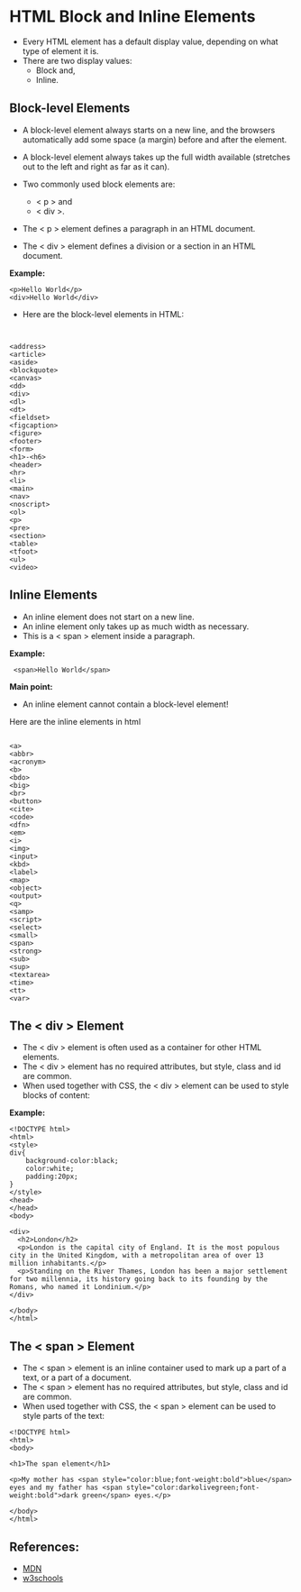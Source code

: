 # HTML Block and Inline Elements



* Every HTML element has a default display value, depending on what type of element it is.
* There are two display values:
    *  Block and,
    *  Inline.

## Block-level Elements


* A block-level element always starts on a new line, and the browsers automatically add some space (a margin) before and after the element.
* A block-level element always takes up the full width available (stretches out to the left and right as far as it can).
* Two commonly used block elements are:
    *  < p > and 
    *  < div >.

* The < p > element defines a paragraph in an HTML document.
* The < div > element defines a division or a section in an HTML document.

**Example:**
```
<p>Hello World</p>
<div>Hello World</div> 
```

* Here are the block-level elements in HTML:

```


<address>
<article>
<aside>
<blockquote>
<canvas>
<dd>
<div>
<dl>
<dt>
<fieldset>
<figcaption>
<figure>
<footer>
<form>
<h1>-<h6>
<header>
<hr>
<li>
<main>
<nav>
<noscript>
<ol>
<p>
<pre>
<section>
<table>
<tfoot>
<ul>
<video>

```

## Inline Elements

* An inline element does not start on a new line.
* An inline element only takes up as much width as necessary.
* This is a < span > element inside a paragraph.

**Example:**
```
 <span>Hello World</span> 
 ```

**Main point:**
* An inline element cannot contain a block-level element!


Here are the inline elements in html
```

<a>
<abbr>
<acronym>
<b>
<bdo>
<big>
<br>
<button>
<cite>
<code>
<dfn>
<em>
<i>
<img>
<input>
<kbd>
<label>
<map>
<object>
<output>
<q>
<samp>
<script>
<select>
<small>
<span>
<strong>
<sub>
<sup>
<textarea>
<time>
<tt>
<var>
```


## The < div > Element

* The < div > element is often used as a container for other HTML elements.
* The < div > element has no required attributes, but style, class and id are common.
* When used together with CSS, the < div > element can be used to style blocks of content:


**Example:**
```
<!DOCTYPE html>
<html>
<style>
div{
    background-color:black;
    color:white;
    padding:20px;
}
</style>
<head>
</head>
<body>

<div>
  <h2>London</h2>
  <p>London is the capital city of England. It is the most populous city in the United Kingdom, with a metropolitan area of over 13 million inhabitants.</p>
  <p>Standing on the River Thames, London has been a major settlement for two millennia, its history going back to its founding by the Romans, who named it Londinium.</p>
</div> 

</body>
</html>
```

## The < span > Element

* The < span > element is an inline container used to mark up a part of a text, or a part of a document.
* The < span > element has no required attributes, but style, class and id are common.
* When used together with CSS, the < span > element can be used to style parts of the text:

```
<!DOCTYPE html>
<html>
<body>

<h1>The span element</h1>

<p>My mother has <span style="color:blue;font-weight:bold">blue</span> eyes and my father has <span style="color:darkolivegreen;font-weight:bold">dark green</span> eyes.</p>

</body>
</html>
```


## References:

* [MDN](https://developer.mozilla.org/en-US/docs/Web/HTML/Inline_elements)
* [w3schools](https://www.w3schools.com/html/html_blocks.asp)


